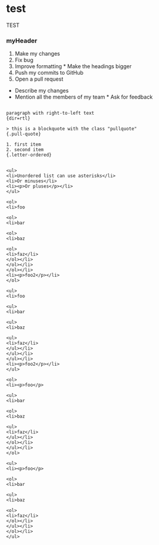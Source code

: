 # test
TEST


### myHeader

1. Make my changes
  1. Fix bug
  2. Improve formatting
    * Make the headings bigger
2. Push my commits to GitHub
3. Open a pull request
  * Describe my changes
  * Mention all the members of my team
    	* Ask for feedback
	
```

paragraph with right-to-left text
{dir=rtl}

> this is a blockquote with the class "pullquote"
{.pull-quote}

1. first item
2. second item
{.letter-ordered}


<ul>
<li>Unordered list can use asterisks</li>
<li>Or minuses</li>
<li><p>Or pluses</p></li>
</ul>

<ol>
<li>foo

<ol>
<li>bar

<ol>
<li>baz

<ol>
<li>faz</li>
</ol></li>
</ol></li>
</ol></li>
<li><p>foo2</p></li>
</ol>

<ul>
<li>foo

<ul>
<li>bar

<ul>
<li>baz

<ul>
<li>faz</li>
</ul></li>
</ul></li>
</ul></li>
<li><p>foo2</p></li>
</ul>

<ol>
<li><p>foo</p>

<ul>
<li>bar

<ol>
<li>baz

<ul>
<li>faz</li>
</ul></li>
</ol></li>
</ul></li>
</ol>

<ul>
<li><p>foo</p>

<ol>
<li>bar

<ul>
<li>baz

<ol>
<li>faz</li>
</ol></li>
</ul></li>
</ol></li>
</ul>
